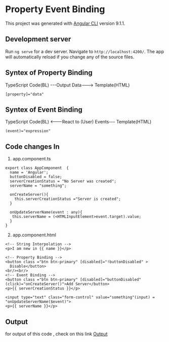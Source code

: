 # Property Event Binding

This project was generated with [Angular CLI](https://github.com/angular/angular-cli) version 9.1.1.

## Development server

Run `ng serve` for a dev server. Navigate to `http://localhost:4200/`. The app will automatically reload if you change any of the source files.

## Syntex of Property Binding

TypeScript Code(BL) ---Output Data---> Template(HTML)

`[property]="data"`

## Syntex of Event Binding

TypeScript Code(BL) <---React to (User) Events--- Template(HTML)

`(event)="expression"`

## Code changes In
1) app.component.ts
```   
export class AppComponent  {
  name = 'Angular';
  buttonDisabled = false;
  serverCreationStatus = "No Server was created";
  serverName = "something";
  
  onCreateServer(){
    this.serverCreationStatus ="Server is created";
  }
  
  onUpdateServerName(event : any){
   this.serverName = (<HTMLInputElement>event.target).value;
  }
}
```
2) app.component.html
```
<!-- String Interpolation -->
<p>I am new in {{ name }}</p>

<!-- Property Binding -->
<button class ="btn btn-primary" [disabled]="!buttonDisabled" >
  Disable</button>
<br/><br/>
<!-- Event Binding -->
<button class ="btn btn-primary" [disabled]="buttonDisabled" (click)="onCreateServer()">Add Server</button>
<p>{{ serverCreationStatus }}</p>

<input type="text" class="form-control" value="something"(input) = "onUpdateServerName($event)">
<p>{{ serverName }}</p>
 ```
 ## Output
 
 for output of this code , check on this link
 [Output](https://stackblitz.com/edit/propertyeventbinding)
